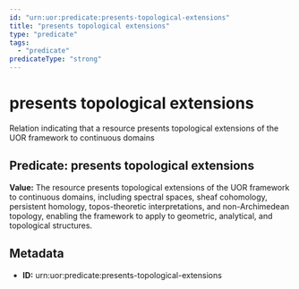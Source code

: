 ```yaml
---
id: "urn:uor:predicate:presents-topological-extensions"
title: "presents topological extensions"
type: "predicate"
tags:
  - "predicate"
predicateType: "strong"
---
```


# presents topological extensions

Relation indicating that a resource presents topological extensions of the UOR framework to continuous domains

## Predicate: presents topological extensions

**Value:** The resource presents topological extensions of the UOR framework to continuous domains, including spectral spaces, sheaf cohomology, persistent homology, topos-theoretic interpretations, and non-Archimedean topology, enabling the framework to apply to geometric, analytical, and topological structures.

## Metadata

- **ID:** urn:uor:predicate:presents-topological-extensions
